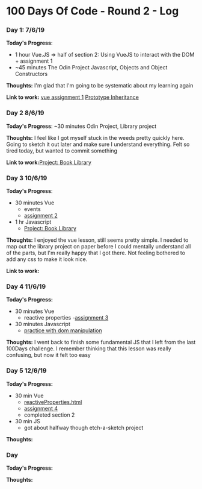 # 100 Days Of Code - Round 2 - Log

### Day 1: 7/6/19

**Today's Progress**:
- 1 hour Vue.JS => half of section 2: Using VueJS to interact with the DOM + assignment 1
- ~45 minutes The Odin Project Javascript, Objects and Object Constructors

**Thoughts:** I'm glad that I'm going to be systematic about my learning again

**Link to work:**
[vue assignment 1](https://github.com/gracewitter/100DaysOfCode-Round2/blob/master/Vue/section2/assignment1.html)
[Prototype Inheritance](https://github.com/gracewitter/100DaysOfCode-Round2/tree/master/Javascript/javascriptInfo/8-prototypes/8-1-prototypeInheritance)

### Day 2 8/6/19

**Today's Progress**: ~30 minutes Odin Project, Library project

**Thoughts:** I feel like I got myself stuck in the weeds pretty quickly here. Going to sketch it out later and make sure I understand everything. Felt so tired today, but wanted to commit something

**Link to work:**[Project: Book Library](https://github.com/gracewitter/100DaysOfCode-Round2/tree/master/Javascript/Odin/organising-js/project-library)

### Day 3 10/6/19

**Today's Progress**:
- 30 minutes Vue
  - events
  - [assignment 2](https://github.com/gracewitter/100DaysOfCode-Round2/blob/master/Vue/section2/assignment2.html)
- 1 hr Javascript
  - [Project: Book Library](https://github.com/gracewitter/100DaysOfCode-Round2/tree/master/Javascript/Odin/organising-js/project-library)

**Thoughts:** I enjoyed the vue lesson, still seems pretty simple. I needed to map out the library project on paper before I could mentally understand all of the parts, but I'm really happy that I got there. Not feeling bothered to add any css to make it look nice.

**Link to work:**

### Day 4 11/6/19

**Today's Progress:**
- 30 minutes Vue
  - reactive properties
  -[assignment 3](https://github.com/gracewitter/100DaysOfCode-Round2/blob/master/Vue/section2/assignment3.html)
- 30 minutes Javascript
  - [practice with dom manipulation](https://github.com/gracewitter/100DaysOfCode-Round2/tree/master/Javascript/Odin/basics)

**Thoughts:** I went back to finish some fundamental JS that I left from the last 100Days challenge. I remember thinking that this lesson was really confusing, but now it felt too easy

### Day 5 12/6/19

**Today's Progress:**
- 30 min Vue
  - [reactiveProperties.html]()
  - [assignment 4]()
  - completed section 2
- 30 min JS
  - got about halfway though etch-a-sketch project

**Thoughts:**

### Day

**Today's Progress:**

**Thoughts:**
